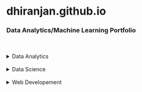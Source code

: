 # dhiranjan.github.io
### Data Analytics/Machine Learning Portfolio
<br>
<br>


<!--- Data Analytics -->
<details>
<summary>Data Analytics</summary>
  <!---Project 1-->
  <details open>
          <summary>
            <a href="https://github.com/Dhiranjan/movierating2021">Project 1: Analysis of Movie Rating of Fandango Vs other site: Project Overview </a>
          </summary>
  </details>
  
  <!---Project 2-->
  <details open>
          <summary>
            <a href="https://github.com/Dhiranjan/google_playstore_analysis">Project 2: Analysis of Google Playstore: Project Overview </a>
          </summary>
  </details>
  
  <!---Project 3-->
  <details open>
          <summary>
            <a href="https://github.com/Dhiranjan/LaptopManufacturerAnalysis/blob/master/laptops.ipynb">Project 3: Analysis of Laptop Manufacturer </a>
          </summary>
  </details>
  
  
</details>
<br>



<!--- Machine Learning -->
<details>
<summary>Data Science</summary>
</details>
<br>


<!---Web Developement-->

<details>
<summary>Web Developement</summary>
</details>

